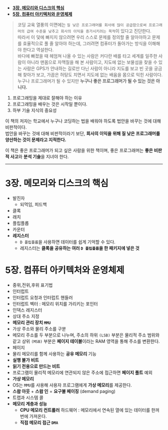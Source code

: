 
<!-- TOC -->

- [**3장. 메모리와 디스크의 핵심**](#3장-메모리와-디스크의-핵심)
- [**5장. 컴퓨터 아키텍처와 운영체제**](#5장-컴퓨터-아키텍처와-운영체제)

<!-- /TOC -->

> 코딩 교육 열풍의 이면에는 `질 낮은 프로그래머를 회사에 많이 공급함으로써 프로그래머의 급여 수준을 낮추고 회사의 이익을 증가시키려는 목적`이 있다고 진단한다.  
> 따라서 이 덫에 빠지지 않으려면 우리 스스로 문제를 정의할 줄 알아야하고 문제를 효율적으로 풀 줄 알아야 하는데, 그러려면 컴퓨터가 돌아가는 방식을 이해해야 한다고 역설한다.  
> 바다에 빠졌을 때 헤엄쳐 나올 수 있는 사람은 커다란 배를 타고 세계를 일주한 사람이 아니라 맨몸으로 자맥질을 해 본 사람이고, 지도에 없는 보물섬을 찾을 수 있는 사람은 GPS가 안내하는 길로만 다닌 사람이 아니라 지도를 보고 빈 곳을 궁금해 찾아가 보고, 가끔은 허탕도 치면서 지도에 없는 배움을 몸으로 익힌 사람이다.  
> 누구나 프로그래머가 될 수 있지만 **누구나 좋은 프로그래머가 될 수 있는 것은 아니다.**  

1. 프로그래밍을 제대로 잘해야 하는 이유
2. 프로그래밍을 배우는 것은 시작일 뿐이다.
3. 하부 기술 지식의 중요성

이 책의 저자는 학교에서 누구나 코딩하는 법을 배워야 하도록 법안을 바꾸는 것에 대해 비판적이다.  
법안을 바꾸는 것에 대해 비판적이라기 보단, **회사의 이익을 위해 질 낮은 프로그래머를 양산하는 것이 문제라고 지적한다.**  
  
이 책은 좋은 프로그래머가 되고 싶은 사람을 위한 책이며, 좋은 프로그래머는 **좋은 비판적 사고**와 **분석 기술**을 지녀야 한다.  

***

# **3장. 메모리와 디스크의 핵심**
- 발진자
  - 되먹임, 피드백
- 클록
- 래치
- 플립플롭
- 카운터
- **레지스터**
  - `D 플립플롭`을 사용하면 데이터를 쉽게 기억할 수 있다.
  - 레지스터는 **클록을 공유하는 여러 `D 플립플롭`을 한 패키지에 넣은 것**

# **5장. 컴퓨터 아키텍처와 운영체제**
- 중위,전위,후위 표기법
- 인터럽트
 - 인터럽트 요청과 인터럽트 핸들러
 - 인터럽트 벡터 : 메모리 위치를 가리키는 포인터
- 인덱스 레지스터
- 상대 주소 지정
- **메모리 관리 장치 `MMU`**
 - 가상 주소와 물리 주소를 구분
 - 메모리 주소를 두 부분으로 나누며, 주소의 하위 `(LSB)` 부분은 물리적 주소 범위와 같고 상위 `(MSB)` 부분은 **페이지 테이블**이라는 RAM 영역을 통해 주소를 변환한다.
 - 페이지
 - 물리 메모리를 함께 사용하는 **공유 메모리** 기능
 - **실행 불가 비트**
 - **읽기 전용으로 만드는 비트**
 - 프로그램이 물리적 메모리에 연관되지 않은 주소에 접근하면 **페이지 폴트** 예외
- **가상 메모리**
 - OS는 `MMU`를 사용해 사용자 프로그램에게 **가상 메모리**를 제공한다.
 - **스왑 아웃** + **스왑 인** = **요구불 페이징** (demand paging)
- 트랩과 시스템 콜
- **메모리 계층과 성능**
  - **CPU 메모리 컨트롤러** 하드웨어 : 메모리에서 연속된 열에 있는 데이터를 한꺼번에 가져온다.
  - **직접 메모리 접근 `DMA`**